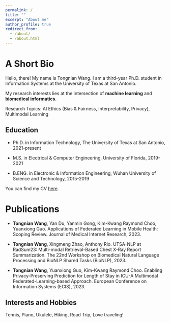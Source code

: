 ```yaml
---
permalink: /
title: ""
excerpt: "About me"
author_profile: true
redirect_from: 
  - /about/
  - /about.html
---
```

A Short Bio
====
Hello, there! My name is Tongnian Wang. I am a third-year Ph.D. student in Information Systems at the University of Texas at San Antonio. 

My research interests lies at the intersection of **machine learning** and **biomedical informatics**.

Research Topics: AI Ethics (Bias & Fairness, Interpretability, Privacy), Multimodal Learning

Education
------

- Ph.D. in Information Technology, The University of Texas at San Antonio, 2021-present

- M.S. in Electrical & Computer Engineering, University of Florida, 2019-2021

- B.ENG. in Electronic & Information Engineering, Wuhan University of Science and Technology, 2015-2019

You can find my CV [here](http://tongnianw.github.io/files/CV_TongnianW_new.pdf).


Publications
====

- **Tongnian Wang**, Yan Du, Yanmin Gong, Kim-Kwang Raymond Choo, Yuanxiong Guo.
    Applications of Federated Learning in Mobile Health: Scoping Review. Journal of Medical Internet Research, 2023.

- **Tongnian Wang**, Xingmeng Zhao, Anthony Rio.
    UTSA-NLP at RadSum23: Multi-modal Retrieval-Based Chest X-Ray Report Summarization. The 22nd Workshop on Biomedical Natural Language Processing and BioNLP Shared Tasks (BioNLP), 2023.

- **Tongnian Wang**, Yuanxiong Guo, Kim-Kwang Raymond Choo. 
    Enabling Privacy-Preserving Prediction for Length of Stay in ICU-A Multimodal Federated-Learning-based Approach. European Conference on Information Systems (ECIS), 2023.


Interests and Hobbies
------

Tennis, Piano, Ukulele, Hiking, Road Trip, Love traveling!